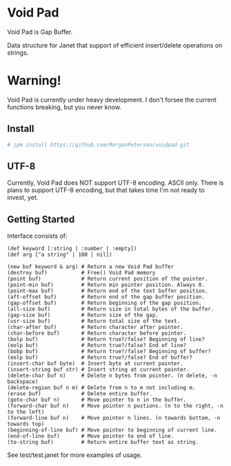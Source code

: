 # Void Pad

Void Pad is Gap Buffer.

Data structure for Janet that support of efficient insert/delete operations on
strings.

# Warning!

Void Pad is currently under heavy development. I don't forsee the current functions
breaking, but you never know.

## Install
```sh
# jpm install https://github.com/MorganPeterson/voidpad.git
```

## UTF-8

Currently, Void Pad does NOT support UTF-8 encoding. ASCII only. There is
plans to support UTF-8 encoding, but that takes time I'm not ready to
invest, yet.

## Getting Started

Interface consists of:

```janet
(def keyword [:string | :number | :empty])
(def arg ["a string" | 100 | nil])

(new buf keyword & arg) # Return a new Void Pad buffer
(destroy buf)           # Free() Void Pad memory
(point buf)             # Return current position of the pointer.
(point-min buf)         # Return min pointer position. Always 0.
(point-max buf)         # Return end of the text buffer position.
(aft-offset buf)        # Return end of the gap buffer position.
(gap-offset buf)        # Return beginning of the gap position.
(all-size buf)          # Return size in total bytes of the buffer.
(gap-size buf)          # Return size of the gap.
(usr-size buf)          # Return total size of the text.
(char-after buf)        # Return character after pointer.
(char-before buf)       # Return character before pointer.
(bolp buf)              # Return true?/false? Beginning of line?
(eolp buf)              # Return true?/false? End of line?
(bobp buf)              # Return true?/false? Beginning of buffer?
(eolp buf)              # Return true?/false? End of buffer?
(insert-char buf byte)  # Insert byte at current pointer.
(insert-string buf str) # Insert string at current pointer.
(delete-char buf n)     # Delete n bytes from pointer. (n delete, -n backspace)
(delete-region buf n m) # Delete from n to m not including m.
(erase buf)             # Delete entire buffer.
(goto-char buf n)       # Move pointer to n in the buffer.
(forward-char buf n)    # Move pointer n postions. (n to the right, -n to the left)
(forward-line buf n)    # Move pointer n lines. (n towards bottom, -n towards top)
(beginning-of-line buf) # Move pointer to beginning of current line.
(end-of-line buf)       # Move pointer to end of line.
(to-string buf)         # Return entire buffer text as string.
```

See test/test.janet for more examples of usage.

